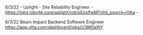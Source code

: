 
6/3/22 - 
Uplight - 
Site Reliability Engineer - 
https://jobs.jobvite.com/uplight/job/oEzxifwM?utm_source=Otta -


6/3/22
Beam Impact
Backend Software Engineer
https://app.otta.com/dashboard/jobs/U3M0a1hY